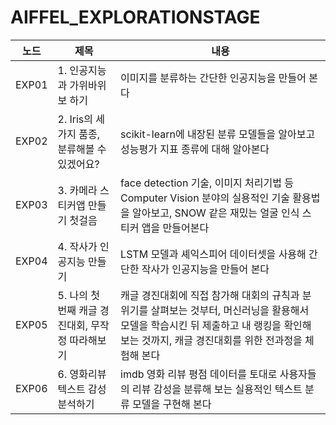 # AIFFEL_EXPLORATIONSTAGE


|노드|제목|내용|
|---|---|---|
|EXP01| 1. 인공지능과 가위바위보 하기 | 이미지를 분류하는 간단한 인공지능을 만들어 본다 |
|EXP02| 2. Iris의 세 가지 품종, 분류해볼 수 있겠어요? | scikit-learn에 내장된 분류 모델들을 알아보고 성능평가 지표 종류에 대해 알아본다 |
|EXP03| 3. 카메라 스티커앱 만들기 첫걸음 | face detection 기술, 이미지 처리기법 등 Computer Vision 분야의 실용적인 기술 활용법을 알아보고, SNOW 같은 재밌는 얼굴 인식 스티커 앱을 만들어본다 |
|EXP04| 4. 작사가 인공지능 만들기 | LSTM 모델과 셰익스피어 데이터셋을 사용해 간단한 작사가 인공지능을 만들어 본다 |
|EXP05| 5. 나의 첫 번째 캐글 경진대회, 무작정 따라해보기 | 캐글 경진대회에 직접 참가해 대회의 규칙과 분위기를 살펴보는 것부터, 머신러닝을 활용해서 모델을 학습시킨 뒤 제출하고 내 랭킹을 확인해보는 것까지, 캐글 경진대회를 위한 전과정을 체험해 본다  |
|EXP06| 6. 영화리뷰 텍스트 감성분석하기 | imdb 영화 리뷰 평점 데이터를 토대로 사용자들의 리뷰 감성을 분류해 보는 실용적인 텍스트 분류 모델을 구현해 본다 |
